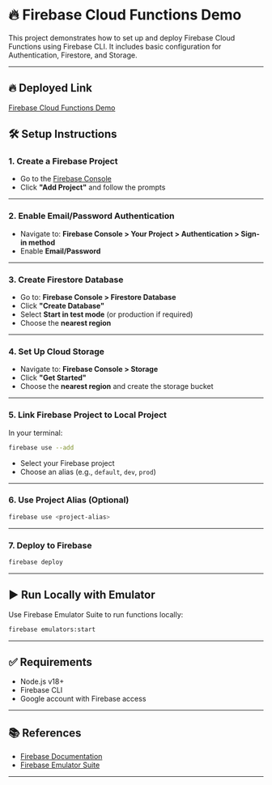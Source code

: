 # 🔥 Firebase Cloud Functions Demo

This project demonstrates how to set up and deploy Firebase Cloud Functions using Firebase CLI. It includes basic configuration for Authentication, Firestore, and Storage.

---
## 🔥 Deployed Link
[Firebase Cloud Functions Demo](https://thought-meter-2.web.app)

## 🛠️ Setup Instructions

### 1. Create a Firebase Project

* Go to the [Firebase Console](https://console.firebase.google.com/)
* Click **"Add Project"** and follow the prompts

---

### 2. Enable Email/Password Authentication

* Navigate to: **Firebase Console > Your Project > Authentication > Sign-in method**
* Enable **Email/Password**

---

### 3. Create Firestore Database

* Go to: **Firebase Console > Firestore Database**
* Click **"Create Database"**
* Select **Start in test mode** (or production if required)
* Choose the **nearest region**

---

### 4. Set Up Cloud Storage

* Navigate to: **Firebase Console > Storage**
* Click **"Get Started"**
* Choose the **nearest region** and create the storage bucket

---

### 5. Link Firebase Project to Local Project

In your terminal:

```bash
firebase use --add
```

* Select your Firebase project
* Choose an alias (e.g., `default`, `dev`, `prod`)

---

### 6. Use Project Alias (Optional)

```bash
firebase use <project-alias>
```

---

### 7. Deploy to Firebase

```bash
firebase deploy
```

---

## ▶️ Run Locally with Emulator

Use Firebase Emulator Suite to run functions locally:

```bash
firebase emulators:start
```

---

## ✅ Requirements

* Node.js v18+
* Firebase CLI
* Google account with Firebase access

---

## 📚 References

* [Firebase Documentation](https://firebase.google.com/docs)
* [Firebase Emulator Suite](https://firebase.google.com/docs/emulator-suite)

---